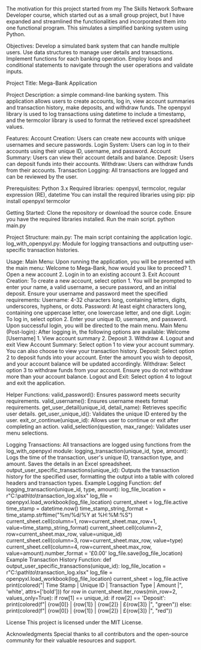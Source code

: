 The motivation for this project started from my The Skills Network Software Developer course, which started out as a small group project, but I have expanded and streamlined the functionalities and incorporated them into one functional program.
This simulates a simplified banking system using Python.

Objectives:
    Develop a simulated bank system that can handle multiple users.
    Use data structures to manage user details and transactions.
    Implement functions for each banking operation.
    Employ loops and conditional statements to navigate through the user operations and validate inputs.


Project Title:
    Mega-Bank Application
    
Project Description: 
    a simple command-line banking system. This application allows users to create accounts, log in, view account summaries and transaction history, make deposits, and withdraw funds. The openpyxl library is used to log transactions using datetime to include a timestamp, and the termcolor library is used to format the retrieved excel spreadsheet values. 

Features:
    Account Creation: Users can create new accounts with unique usernames and secure passwords.
    Login System: Users can log in to their accounts using their unique ID, username, and password.
    Account Summary: Users can view their account details and balance.
    Deposit: Users can deposit funds into their accounts.
    Withdraw: Users can withdraw funds from their accounts.
    Transaction Logging: All transactions are logged and can be reviewed by the user.

Prerequisites:
    Python 3.x
    Required libraries: openpyxl, termcolor, regular expression (RE), datetime
    You can install the required libraries using pip:
        pip install openpyxl termcolor

Getting Started:
    Clone the repository or download the source code.
    Ensure you have the required libraries installed.
    Run the main script.
    python main.py

Project Structure:
    main.py: The main script containing the application logic.
    log_with_openpyxl.py: Module for logging transactions and outputting user-specific transaction histories.

Usage:
    Main Menu:
    Upon running the application, you will be presented with the main menu:
        Welcome to Mega-Bank, how would you like to proceed?
        1. Open a new account
        2. Login in to an existing account
        3. Exit
    Account Creation:
        To create a new account, select option 1. You will be prompted to enter your name, a valid username, a secure password, and an initial deposit. Ensure your username and password meet the specified requirements:
        Username: 4-32 characters long, containing letters, digits, underscores, hyphens, or dots.
        Password: At least eight characters long, containing one uppercase letter, one lowercase letter, and one digit.
    Login:
        To log in, select option 2. Enter your unique ID, username, and password. Upon successful login, you will be directed to the main menu.
    Main Menu (Post-login):
        After logging in, the following options are available:
            Welcome [Username]
            1. View account summary
            2. Deposit
            3. Withdraw
            4. Logout and exit
        View Account Summary:
            Select option 1 to view your account summary. You can also choose to view your transaction history.
        Deposit:
            Select option 2 to deposit funds into your account. Enter the amount you wish to deposit, and your account balance will be updated accordingly.
        Withdraw:
            Select option 3 to withdraw funds from your account. Ensure you do not withdraw more than your account balance.
        Logout and Exit:
            Select option 4 to logout and exit the application.

Helper Functions:
    valid_password(): Ensures password meets security requirements.
    valid_username(): Ensures username meets format requirements.
    get_user_detail(unique_id, detail_name): Retrieves specific user details.
    get_user_unique_id(): Validates the unique ID entered by the user.
    exit_or_continue(unique_id): Allows user to continue or exit after completing an action.
    valid_selection(question, max_range): Validates user menu selections.

Logging Transactions:
    All transactions are logged using functions from the log_with_openpyxl module:
        logging_transaction(unique_id, type, amount): Logs the time of the transaction, user's unique ID, transaction type, and amount. Saves the details in an Excel spreadsheet.
        output_user_specific_transactions(unique_id): Outputs the transaction history for the specified user, formatting the output into a table with colored headers and transaction types.
    Example Logging Function:
        def logging_transaction(unique_id, type, amount):
            log_file_location = r"C:\path\to\transaction_log.xlsx"
            log_file = openpyxl.load_workbook(log_file_location)
            current_sheet = log_file.active
            time_stamp = datetime.now()
            time_stamp_string_format = time_stamp.strftime("%m/%d/%Y at %H:%M:%S")
            current_sheet.cell(column=1, row=current_sheet.max_row+1, value=time_stamp_string_format)
            current_sheet.cell(column=2, row=current_sheet.max_row, value=unique_id)
            current_sheet.cell(column=3, row=current_sheet.max_row, value=type)
            current_sheet.cell(column=4, row=current_sheet.max_row, value=amount).number_format = '£0.00'
            log_file.save(log_file_location)      
    Example Transaction History Function:
        def output_user_specific_transactions(unique_id):
            log_file_location = r"C:\path\to\transaction_log.xlsx"
            log_file = openpyxl.load_workbook(log_file_location)
            current_sheet = log_file.active
            print(colored("|          Time Stamp          |     Unique ID    |     Transaction Type    |    Amount    |", 'white', attrs=['bold']))
            for row in current_sheet.iter_rows(min_row=2, values_only=True):
                if row[1] == unique_id:
                    if row[2] == 'Deposit':
                        print(colored(f"|    {row[0]}    |        {row[1]}      |          {row[2]}        |     £{row[3]}     |", "green"))
                    else:
                        print(colored(f"|    {row[0]}    |        {row[1]}      |          {row[2]}       |     £{row[3]}     |", "red"))

License
This project is licensed under the MIT License.

Acknowledgments
Special thanks to all contributors and the open-source community for their valuable resources and support.

